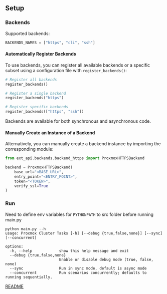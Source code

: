## Setup

### Backends
Supported backends:
```python
BACKENDS_NAMES = ["https", "cli", "ssh"]
```

#### Automatically Register Backends
To use backends, you can register all available backends or a specific subset using a configuration file with `register_backends()`:

```python
# Register all backends
register_backends()

# Register a single backend
register_backends("https")

# Register specific backends
register_backends(["https", "ssh"])
```

Backends are available for both synchronous and asynchronous code.

#### Manually Create an Instance of a Backend
Alternatively, you can manually create a backend instance by importing the corresponding module:

```python
from ext_api.backends.backend_https import ProxmoxHTTPSBackend

backend = ProxmoxHTTPSBackend(
    base_url="<BASE_URL>",
    entry_point="<ENTRY_POINT>",
    token="<TOKEN>",
    verify_ssl=True
)
```


### Run
Need to define env variables for `PYTHONPATH` to src folder before running main.py
```commandline
python main.py --h         
usage: Proxmox Cluster Tasks [-h] [--debug {true,false,none}] [--sync] [--concurrent]

options:
  -h, --help            show this help message and exit
  --debug {true,false,none}
                        Enable or disable debug mode (true, false, none)
  --sync                Run in sync mode, default is async mode
  --concurrent          Run scenarios concurrently; defaults to running sequentially.
```

[README](../README.md)
